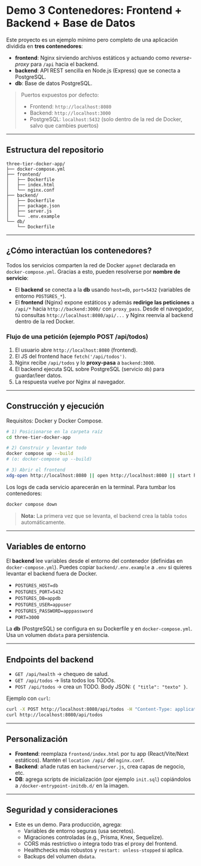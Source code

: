 # Demo 3 Contenedores: Frontend + Backend + Base de Datos

Este proyecto es un ejemplo mínimo pero completo de una aplicación dividida en **tres contenedores**:
- **frontend**: Nginx sirviendo archivos estáticos y actuando como *reverse-proxy* para `/api` hacia el backend.
- **backend**: API REST sencilla en Node.js (Express) que se conecta a PostgreSQL.
- **db**: Base de datos PostgreSQL.

> Puertos expuestos por defecto:
> - Frontend: `http://localhost:8080`
> - Backend: `http://localhost:3000`
> - PostgreSQL: `localhost:5432` (solo dentro de la red de Docker, salvo que cambies puertos)

---

## Estructura del repositorio

```
three-tier-docker-app/
├── docker-compose.yml
├── frontend/
│   ├── Dockerfile
│   ├── index.html
│   └── nginx.conf
├── backend/
│   ├── Dockerfile
│   ├── package.json
│   ├── server.js
│   └── .env.example
└── db/
    └── Dockerfile
```

---

## ¿Cómo interactúan los contenedores?

Todos los servicios comparten la red de Docker `appnet` declarada en `docker-compose.yml`. Gracias a esto, pueden resolverse por **nombre de servicio**:

- El **backend** se conecta a la **db** usando `host=db`, `port=5432` (variables de entorno `POSTGRES_*`).
- El **frontend** (Nginx) expone estáticos y además **redirige las peticiones** a `/api/*` hacia `http://backend:3000/` con `proxy_pass`. Desde el navegador, tú consultas `http://localhost:8080/api/...` y Nginx reenvía al backend dentro de la red Docker.

### Flujo de una petición (ejemplo POST /api/todos)
1. El usuario abre `http://localhost:8080` (frontend).
2. El JS del frontend hace `fetch('/api/todos')`.
3. Nginx recibe `/api/todos` y lo **proxy-pasa** a `backend:3000`.
4. El backend ejecuta SQL sobre PostgreSQL (servicio `db`) para guardar/leer datos.
5. La respuesta vuelve por Nginx al navegador.

---

## Construcción y ejecución

Requisitos: Docker y Docker Compose.

```bash
# 1) Posicionarse en la carpeta raíz
cd three-tier-docker-app

# 2) Construir y levantar todo
docker compose up --build
# (o: docker-compose up --build)

# 3) Abrir el frontend
xdg-open http://localhost:8080 || open http://localhost:8080 || start http://localhost:8080
```

Los logs de cada servicio aparecerán en la terminal. Para tumbar los contenedores:
```bash
docker compose down
```

> **Nota:** La primera vez que se levanta, el backend crea la tabla `todos` automáticamente.

---

## Variables de entorno

El **backend** lee variables desde el entorno del contenedor (definidas en `docker-compose.yml`). Puedes copiar `backend/.env.example` a `.env` si quieres levantar el backend fuera de Docker.

- `POSTGRES_HOST=db`
- `POSTGRES_PORT=5432`
- `POSTGRES_DB=appdb`
- `POSTGRES_USER=appuser`
- `POSTGRES_PASSWORD=apppassword`
- `PORT=3000`

La **db** (PostgreSQL) se configura en su Dockerfile y en `docker-compose.yml`. Usa un volumen `dbdata` para persistencia.

---

## Endpoints del backend

- `GET /api/health` → chequeo de salud.
- `GET /api/todos` → lista todos los TODOs.
- `POST /api/todos` → crea un TODO. Body JSON: `{ "title": "texto" }`.

Ejemplo con `curl`:
```bash
curl -X POST http://localhost:8080/api/todos -H "Content-Type: application/json" -d '{"title":"Aprender Docker Compose"}'
curl http://localhost:8080/api/todos
```

---

## Personalización

- **Frontend**: reemplaza `frontend/index.html` por tu app (React/Vite/Next estáticos). Mantén el `location /api/` del `nginx.conf`.
- **Backend**: añade rutas en `backend/server.js`, crea capas de negocio, etc.
- **DB**: agrega scripts de inicialización (por ejemplo `init.sql`) copiándolos a `/docker-entrypoint-initdb.d/` en la imagen.

---

## Seguridad y consideraciones

- Este es un demo. Para producción, agrega:
  - Variables de entorno seguras (usa secretos).
  - Migraciones controladas (e.g., Prisma, Knex, Sequelize).
  - CORS más restrictivo o integra todo tras el proxy del frontend.
  - Healthchecks más robustos y `restart: unless-stopped` si aplica.
  - Backups del volumen `dbdata`.


